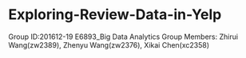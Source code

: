 # Exploring-Review-Data-in-Yelp
Group ID:201612-19 E6893_Big Data Analytics
Group Members: Zhirui Wang(zw2389), Zhenyu Wang(zw2376), Xikai Chen(xc2358)
